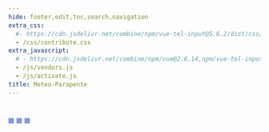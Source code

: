 ```yaml
---
hide: footer,edit,toc,search,navigation
extra_css:
  #- https://cdn.jsdelivr.net/combine/npm/vue-tel-input@5.6.2/dist/css/component.min.css,npm/vue-tel-input@5.6.2/dist/css/sprite.min.css
  - /css/contribute.css
extra_javascript:
  # - https://cdn.jsdelivr.net/combine/npm/vue@2.6.14,npm/vue-tel-input@5.6.2/dist/vue-tel-input.umd.min.js,npm/vue-resource@1.5.3/dist/vue-resource.min.js
  - /js/vendors.js
  - /js/activate.js
title: Meteo-Parapente
---
```

<h1></h1>
<script>
  const mp_form_locale = {
    locale: 'en',
    fullname: `Full name`,
    company: `Company<small>(optional)</small>`,
    address: `Address`,
    city: `City`,
    country: `Country`,
    submit: `Submit ►`,
    need_help: `Do you need help?`,
    email_us: `Write an email to <strong>support@meteo-parapente.com</strong>`,
    error_request: `Error: cannot reach server. Check your connection and try again.`,
    error_missing_params: `<p>ERROR: Token is invalid or expired.</p><p>If you already activated your access and received your invoice by email, you can ignore this message.</p><p>If not, please contact support@meteo-parapente.com and send the following information :</p>`,
    form_input_error: `Please fill in the form`,
    thank_you: `Thank you!`,
    access_activated: `Your access is activated.`,
    download_invoice: `Please download the invoice for your records:`,
    invoice: `🧾 Invoice`,
    enjoy: `You can now close this page and go enjoy Meteo-Parapente.`,
    might_login: `When Meteo-Parapente asks you to <i>login or join the club</i>, click on <i>I am already a contributor</i> and enter your access code.`,
    last_step: `One last step...`,
    enter_address: `To activate your acces code, please enter your address.`,
    address_privacy: `We are required by law to collect your address for accounting records. We do not use it for any other purpose. You can read our <a href="/privacy/" target="_blank">privacy policy</a>.`,
    wait_bank: `Waiting for the bank to process the payment...`,
    error_bank: `Something is weird. The bank takes too long to process the payment. Please contact support@meteo-parapente.com and send the following information :`,
    close: `Close`,
    go_to_mp: `Go to Meteo-Parapente`,
    login: `Login`,
    password: `Password`,
    here_is_code: `Here is your code. Don't lose it!`
  };
</script>
<div id="app">
  <p v-if="!ready"><img src="/img/load.gif" class="loading" alt="⏳ loading, please wait..." /></p>
</div>